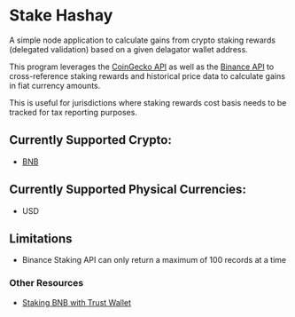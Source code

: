 # Stake Hashay
A simple node application to calculate gains from crypto staking rewards (delegated validation) based on a given delagator wallet address.

This program leverages the [CoinGecko API](https://www.coingecko.com/en) as well as the [Binance API](https://docs.binance.org/api-reference/dex-api/staking.html)
to cross-reference staking rewards and historical price data to calculate gains in fiat currency amounts.

This is useful for jurisdictions where staking rewards cost basis needs to be tracked for tax reporting purposes.

## Currently Supported Crypto:
- [BNB](https://www.binance.org/en/staking)

## Currently Supported Physical Currencies:
- USD

## Limitations
 - Binance Staking API can only return a maximum of 100 records at a time

### Other Resources
 - [Staking BNB with Trust Wallet](https://community.trustwallet.com/t/bnb-staking-with-trust-wallet/113243)
